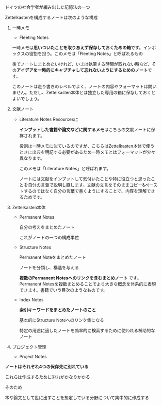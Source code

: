 ドイツの社会学者が編み出した記憶法の一つ

Zettelkastenを構成するノートは次のような構成

1. 一時メモ
    - Fleeting Notes [](https://www.notion.so/43e51459bafa4b698760a501ebd8aade?pvs=21)
    
    一時メモは**思いついたことを取りあえず保存しておくための箱**です。インボックスの役割を担う。このメモは「Fleeting Notes」と呼ばれるもの
    
    後でノートにまとめたいけれど、いまは執筆する時間が取れない時など、その**アイデアを一時的にキャプチャして忘れないようにするためのノート**です。
    
    このノートは走り書きのレベルでよく、ノートの内容やフォーマットは問いません。ただし、Zettelkasten本体とは独立した専用の箱に保存しておくとよいでしょう。
    
2. 文献ノート
    - Literature Notes Resourcesに
        
        **インプットした書籍や論文などに関するメモ**はこちらの文献ノートに保存されます。
        
        役割は一時メモに似ているのですが、こちらはZettelkasten本体で使うときに出典を明記する必要があるため一時メモとはフォーマットが少々異なります。
        
        このメモは「Literature Notes」と呼ばれます。
        
        ノートには文献をインプットして気付いたことや特に役立つと思ったことを[自分の言葉で説明し直します](https://jmatsuzaki.com/archives/27780)。文献の文言をそのままコピー&ペーストするのではなく自分の言葉で書くようにすることで、内容を理解できるためです。
        
3. Zettelkasten本体
    - Permanent Notes
        
        自分の考えをまとめたノート
        
        これがノートの一つの構成単位
        
    - Structure Notes
        
        Permanent Noteをまとめたノート
        
        ノートを分類し、構造を与える
        
        **複数のPermanent Notesへのリンクを含むまとめノート**
        です。Permanent Notesを複数まとめることでより大きな概念を体系的に表現できます。書籍でいう目次のようなものです。
        
    - Index Notes
        
        **索引キーワードをまとめたノートのこと**
        
        基本的にStructure Noteへのリンク集になる
        
        特定の用途に適したノートを効率的に検索するために使われる補助的なノート
        
4. プロジェクト管理
    - Project Notes

**ノートはそれぞれ4つの保存先に別れている**

これらは作成するために労力がかなりかかる

そのため

本や論文として世に出すことを想定している分野について集中的に作成する